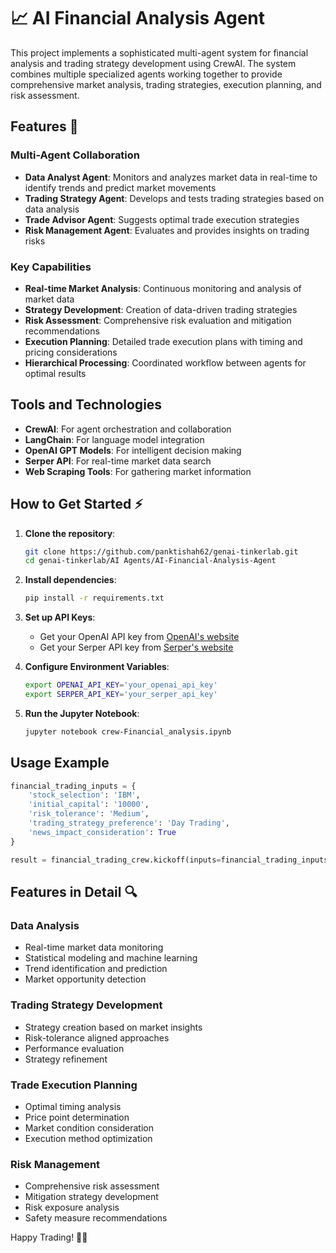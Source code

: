 # 📈 AI Financial Analysis Agent

This project implements a sophisticated multi-agent system for financial analysis and trading strategy development using CrewAI. The system combines multiple specialized agents working together to provide comprehensive market analysis, trading strategies, execution planning, and risk assessment.

## Features 🌟

### Multi-Agent Collaboration
- **Data Analyst Agent**: Monitors and analyzes market data in real-time to identify trends and predict market movements
- **Trading Strategy Agent**: Develops and tests trading strategies based on data analysis
- **Trade Advisor Agent**: Suggests optimal trade execution strategies
- **Risk Management Agent**: Evaluates and provides insights on trading risks

### Key Capabilities
- **Real-time Market Analysis**: Continuous monitoring and analysis of market data
- **Strategy Development**: Creation of data-driven trading strategies
- **Risk Assessment**: Comprehensive risk evaluation and mitigation recommendations
- **Execution Planning**: Detailed trade execution plans with timing and pricing considerations
- **Hierarchical Processing**: Coordinated workflow between agents for optimal results

## Tools and Technologies
- **CrewAI**: For agent orchestration and collaboration
- **LangChain**: For language model integration
- **OpenAI GPT Models**: For intelligent decision making
- **Serper API**: For real-time market data search
- **Web Scraping Tools**: For gathering market information

## How to Get Started ⚡

1. **Clone the repository**:
   ```bash
   git clone https://github.com/panktishah62/genai-tinkerlab.git
   cd genai-tinkerlab/AI Agents/AI-Financial-Analysis-Agent
   ```

2. **Install dependencies**:
   ```bash
   pip install -r requirements.txt
   ```

3. **Set up API Keys**:
   - Get your OpenAI API key from [OpenAI's website](https://platform.openai.com/api-keys)
   - Get your Serper API key from [Serper's website](https://serper.dev)

4. **Configure Environment Variables**:
   ```bash
   export OPENAI_API_KEY='your_openai_api_key'
   export SERPER_API_KEY='your_serper_api_key'
   ```

5. **Run the Jupyter Notebook**:
   ```bash
   jupyter notebook crew-Financial_analysis.ipynb
   ```

## Usage Example

```python
financial_trading_inputs = {
    'stock_selection': 'IBM',
    'initial_capital': '10000',
    'risk_tolerance': 'Medium',
    'trading_strategy_preference': 'Day Trading',
    'news_impact_consideration': True
}

result = financial_trading_crew.kickoff(inputs=financial_trading_inputs)
```

## Features in Detail 🔍

### Data Analysis
- Real-time market data monitoring
- Statistical modeling and machine learning
- Trend identification and prediction
- Market opportunity detection

### Trading Strategy Development
- Strategy creation based on market insights
- Risk-tolerance aligned approaches
- Performance evaluation
- Strategy refinement

### Trade Execution Planning
- Optimal timing analysis
- Price point determination
- Market condition consideration
- Execution method optimization

### Risk Management
- Comprehensive risk assessment
- Mitigation strategy development
- Risk exposure analysis
- Safety measure recommendations

Happy Trading! 🚀✨
